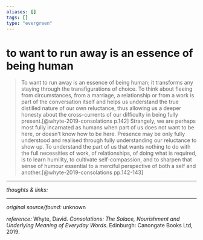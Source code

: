 ```yaml
---
aliases: []
tags: []
type: "evergreen"
---
```


# to want to run away is an essence of being human

> To want to run away is an essence of being human; it transforms any staying through the transfigurations of choice. To think about fleeing from circumstances, from a marriage, a relationship or from a work is part of the conversation itself and helps us understand the true distilled nature of our own reluctance, thus allowing us a deeper honesty about the cross-currents of our difficulty in being fully present.[@whyte-2019-consolations p.142]
 > Strangely, we are perhaps most fully incarnated as humans when part of us does not want to be here, or doesn’t know how to be here. Presence may be only fully understood and realised through fully understanding our reluctance to show up. To understand the part of us that wants nothing to do with the full necessities of work, of relationships, of doing what is required, is to learn humility, to cultivate self-compassion, and to sharpen that sense of humour essential to a merciful perspective of both a self and another.[@whyte-2019-consolations pp.142-143]

---

_thoughts & links:_




---

_original source/found:_ unknown

_reference:_ Whyte, David. _Consolations: The Solace, Nourishment and Underlying Meaning of Everyday Words_. Edinburgh: Canongate Books Ltd, 2019.


